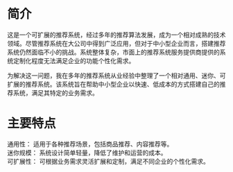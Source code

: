 # 简介
这是一个可扩展的推荐系统，经过多年的推荐算法发展，成为一个相对成熟的技术领域。尽管推荐系统在大公司中得到广泛应用，但对于中小型企业而言，搭建推荐系统仍然面临不小的挑战。系统整体复杂，市面上的推荐系统服务提供商提供的系统定制化程度无法满足企业的功能个性化需求。

为解决这一问题，我在多年的推荐系统从业经验中整理了一个相对通用、迷你、可扩展的推荐系统。该系统旨在帮助中小型企业以快速、低成本的方式搭建自己的推荐系统，满足其特定的业务需求。

# 主要特点
通用性： 适用于各种推荐场景，包括商品推荐、内容推荐等。  
迷你规模： 系统设计简单轻量，降低了维护和运营的成本。  
可扩展性： 可根据业务需求灵活扩展和定制，满足不同企业的个性化需求。  
